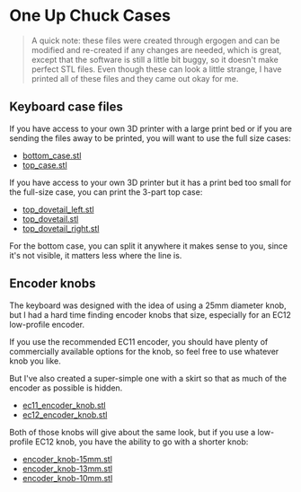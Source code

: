 # One Up Chuck Cases

> A quick note: these files were created through ergogen and can be
> modified and re-created if any changes are needed, which is great,
> except that the software is still a little bit buggy, so it doesn't
> make perfect STL files. Even though these can look a little strange,
> I have printed all of these files and they came out okay for me.

## Keyboard case files

If you have access to your own 3D printer with a large print bed
or if you are sending the files away to be printed,
you will want to use the full size cases:

- [bottom_case.stl](bottom_case.stl)
- [top_case.stl](top_case.stl)

If you have access to your own 3D printer
but it has a print bed too small for the full-size case,
you can print the 3-part top case:

- [top_dovetail_left.stl](top_dovetail_left.stl)
- [top_dovetail.stl](top_dovetail.stl)
- [top_dovetail_right.stl](top_dovetail_right.stl)

For the bottom case, you can split it anywhere it makes sense to you,
since it's not visible, it matters less where the line is.

## Encoder knobs

The keyboard was designed with the idea of using a 25mm diameter knob,
but I had a hard time finding encoder knobs that size,
especially for an EC12 low-profile encoder.

If you use the recommended EC11 encoder,
you should have plenty of commercially available options for the knob,
so feel free to use whatever knob you like.

But I've also created a super-simple one with a skirt
so that as much of the encoder as possible is hidden.

- [ec11_encoder_knob.stl](ec11_encoder_knob.stl)
- [ec12_encoder_knob.stl](ec12_encoder_knob.stl)

Both of those knobs will give about the same look,
but if you use a low-profile EC12 knob,
you have the ability to go with a shorter knob:

- [encoder_knob-15mm.stl](encoder_knob-15mm.stl)
- [encoder_knob-13mm.stl](encoder_knob-13mm.stl)
- [encoder_knob-10mm.stl](encoder_knob-10mm.stl)
